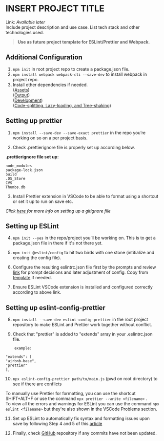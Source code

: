 # INSERT PROJECT TITLE

Link: _Available later_  
Include project description and use case. List tech stack and other technologies used.

> **Use as future project template for ESLint/Prettier and Webpack.**

## Additional Configuration

1. `npm init` in root project repo to create a package.json file.
2. `npm install webpack webpack-cli --save-dev` to install webpack in project repo.
3. Install other dependencies if needed.  
   ([Assets](https://webpack.js.org/guides/asset-management/))  
   ([Output](https://webpack.js.org/guides/output-management/))  
   ([Development](https://webpack.js.org/guides/development/))  
   ([Code-splitting, Lazy-loading, and Tree-shaking](https://webpack.js.org/guides//))

## Setting up prettier

1. `npm install --save-dev --save-exact prettier` in the repo you’re working on so on a per project basis.

2. Check .prettierignore file is properly set up according below.

**.prettierignore file set up:**

```
node_modules
package-lock.json
build
.DS_Store
CVS
Thumbs.db
```

3. Install Prettier extension in VSCode to be able to format using a shortcut or set it up to run on save etc.

_Click [here](https://www.freecodecamp.org/news/gitignore-file-how-to-ignore-files-and-folders-in-git/) for more info on setting up a gitignore file_

## Setting up ESLint

4. `npm init --yes` in the repo/project you’ll be working on. This is to get a package.json file in there if it's not there yet.

5. `npm init @eslint/config` to hit two birds with one stone (intitialize and creating the config file).

6. Configure the resulting eslintrc.json file first by the prompts and review [link](https://www.digitalocean.com/community/tutorials/linting-and-formatting-with-eslint-in-vs-code) for prompt decisions and later adjustment of config. Copy from [template](https://github.com/gabe-san/project-template) if needed.

7. Ensure ESLint VSCode extension is installed and configured correctly according to above link.

## Setting up eslint-config-prettier

8. `npm install --save-dev eslint-config-prettier` in the root project repository to make ESLint and Prettier work together without conflict.

9. Check that "prettier" is added to "extends" array in your .eslintrc.json file.

```
    example:

"extends": [
"airbnb-base",
"prettier"
],
```

10. `npx eslint-config-prettier path/to/main.js` (pwd on root directory) to see if there are conflicts

To manually use Prettier for formatting, you can use the shortcut SHIFT+ALT+F or use the command `npx prettier --write
<filename>` .  
To view all the errors and warnings for ESLint you can use the command `npx eslint <filename>` but they're also shown in the VSCode Problems section.

11. Set up ESLint to automatically fix syntax and formatting issues upon save by following Step 4 and 5 of this [article](https://www.digitalocean.com/community/tutorials/linting-and-formatting-with-eslint-in-vs-code)

12. Finally, check [GitHub](https://github.com/gabe-san/project-template) repository if any commits have not been updated.
